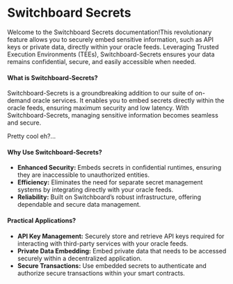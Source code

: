 # Switchboard Secrets

Welcome to the Switchboard Secrets documentation!This revolutionary feature allows you to securely embed sensitive information, such as API keys or private data, directly within your oracle feeds. Leveraging Trusted Execution Environments (TEEs), Switchboard-Secrets ensures your data remains confidential, secure, and easily accessible when needed.

#### **What is Switchboard-Secrets?** <a href="#what-is-switchboard-secrets" id="what-is-switchboard-secrets"></a>

Switchboard-Secrets is a groundbreaking addition to our suite of on-demand oracle services. It enables you to embed secrets directly within the oracle feeds, ensuring maximum security and low latency. With Switchboard-Secrets, managing sensitive information becomes seamless and secure.

Pretty cool eh?...

#### **Why Use Switchboard-Secrets?** <a href="#why-use-switchboard-secrets" id="why-use-switchboard-secrets"></a>

* **Enhanced Security:** Embeds secrets in confidential runtimes, ensuring they are inaccessible to unauthorized entities.
* **Efficiency:** Eliminates the need for separate secret management systems by integrating directly with your oracle feeds.
* **Reliability:** Built on Switchboard’s robust infrastructure, offering dependable and secure data management.

#### **Practical Applications?** <a href="#practical-applications" id="practical-applications"></a>

* **API Key Management:** Securely store and retrieve API keys required for interacting with third-party services with your oracle feeds.
* **Private Data Embedding:** Embed private data that needs to be accessed securely within a decentralized application.
* ​**Secure Transactions:** Use embedded secrets to authenticate and authorize secure transactions within your smart contracts.

​

